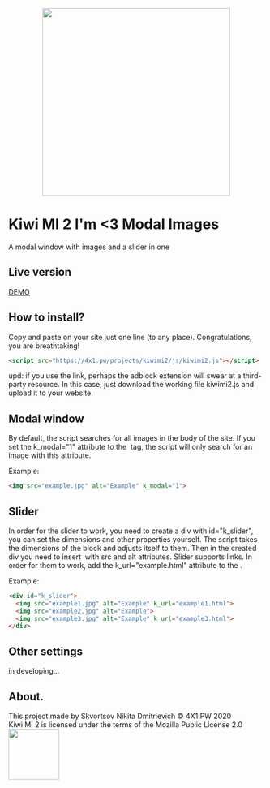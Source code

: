 [<p align="center"><img src="https://4x1.pw/projects/kiwimi2/img/logowh.png" width="370"></p>](https://4x1.pw/projects/kiwimi2/)
# Kiwi MI 2 I'm <3 Modal Images
A modal window with images and a slider in one

## Live version
[DEMO](https://4x1.pw/projects/kiwimi2/)

## How to install?
Copy and paste on your site just one line (to any place). Congratulations, you are breathtaking!

```html
<script src="https://4x1.pw/projects/kiwimi2/js/kiwimi2.js"></script>
```

upd: if you use the link, perhaps the adblock extension will swear at a third-party resource. In this case, just download the working file kiwimi2.js and upload it to your website.

## Modal window
By default, the script searches for all images in the body of the site. If you set the k_modal="1" attribute to the <img> tag, the script will only search for an image with this attribute.

Example:
```html
<img src="example.jpg" alt="Example" k_modal="1">
```

## Slider
In order for the slider to work, you need to create a div with id="k_slider", you can set the dimensions and other properties yourself. The script takes the dimensions of the block and adjusts itself to them. Then in the created div you need to insert <img> with src and alt attributes. Slider supports links. In order for them to work, add the k_url="example.html" attribute to the <img>.

Example:
```html
<div id="k_slider">
  <img src="example1.jpg" alt="Example" k_url="example1.html">
  <img src="example2.jpg" alt="Example">
  <img src="example3.jpg" alt="Example" k_url="example3.html">
</div>
```

## Other settings 
in developing...

## About.
This project made by Skvortsov Nikita Dmitrievich © 4X1.PW 2020<br>
Kiwi MI 2 is licensed under the terms of the Mozilla Public License 2.0
<br>[<img src="https://4x1.pw/assets/images/logo/logofullblack.svg" width="100">](https://4x1.pw/)
